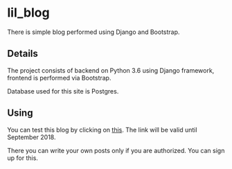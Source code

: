# lil_blog
There is simple blog performed using Django and Bootstrap.
## Details
The project consists of backend on Python 3.6 using Django framework, frontend is performed via Bootstrap.

Database used for this site is Postgres.
## Using
You can test this blog by clicking on [this](http://techniquevp.pythonanywhere.com/). The link will be valid until September 2018.

There you can write your own posts only if you are authorized. You can sign up for this.
